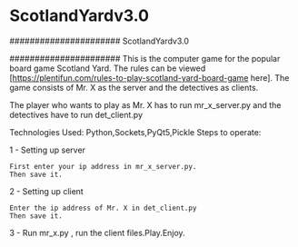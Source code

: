 # ScotlandYardv3.0


######################
ScotlandYardv3.0

###################### This is the computer game for the popular board game Scotland Yard. The rules can be viewed [https://plentifun.com/rules-to-play-scotland-yard-board-game here]. The game consists of Mr. X as the server and the detectives as clients.

The player who wants to play as Mr. X has to run mr_x_server.py and the detectives have to run det_client.py

Technologies Used: Python,Sockets,PyQt5,Pickle
Steps to operate:

1 - Setting up server

    First enter your ip address in mr_x_server.py.
    Then save it.

2 - Setting up client

    Enter the ip address of Mr. X in det_client.py
    Then save it.

3 - Run mr_x.py , run the client files.Play.Enjoy.
